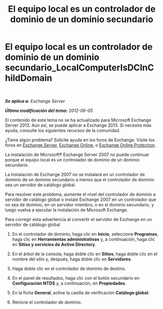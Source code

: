 ﻿---
title: 'El equipo local es un controlador de dominio de un dominio secundario'
TOCTitle: El equipo local es un controlador de dominio de un dominio secundario_LocalComputerIsDCInChildDomain
ms:assetid: 7db1dcc0-d953-41b8-b081-2a47a70950c4
ms:mtpsurl: https://technet.microsoft.com/es-es/library/ms.exch.setupreadiness.localcomputerisdcinchilddomain(v=EXCHG.150)
ms:contentKeyID: 48268334
ms.date: 05/22/2018
mtps_version: v=EXCHG.150
ms.translationtype: MT
---

# El equipo local es un controlador de dominio de un dominio secundario\_LocalComputerIsDCInChildDomain

 

_**Se aplica a:** Exchange Server_

_**Última modificación del tema:** 2012-06-05_

El contenido de este tema no se ha actualizado para Microsoft Exchange Server 2013. Aun así, se puede aplicar a Exchange 2013. Si necesita más ayuda, consulte los siguientes recursos de la comunidad.

¿Tiene algún problema? Solicite ayuda en los foros de Exchange. Visite los foros en [Exchange Server](https://go.microsoft.com/fwlink/p/?linkid=60612), [Exchange Online](https://go.microsoft.com/fwlink/p/?linkid=267542), o [Exchange Online Protection](https://go.microsoft.com/fwlink/p/?linkid=285351).

La instalación de Microsoft® Exchange Server 2007 no puede continuar porque el equipo local es un controlador de dominio de un dominio secundario.

La instalación de Exchange 2007 no se instalará en un controlador de dominio de un dominio secundario a menos que el controlador de dominio sea un servidor de catálogo global.

Para resolver este problema, aumente el nivel del controlador de dominio a servidor de catálogo global o instale Exchange 2007 en un controlador que no sea de dominio, en un servidor miembro, o en el dominio secundario, y luego vuelva a ejecutar la instalación de Microsoft Exchange.

Para corregir esta advertencia al convertir el servidor de Exchange en un servidor de catálogo global

1.  En el controlador de dominio, haga clic en **Inicio**, seleccione **Programas**, haga clic en **Herramientas administrativas** y, a continuación, haga clic en **Sitios y servicios de Active Directory**.

2.  En el árbol de la consola, haga doble clic en **Sitios**, haga doble clic en el nombre del sitio y, después, haga doble clic en **Servidores**.

3.  Haga doble clic en el controlador de dominio de destino.

4.  En el panel de resultados, haga clic con el botón secundario en **Configuración NTDS** y, a continuación, en **Propiedades**.

5.  En la ficha **General**, active la casilla de verificación **Catálogo global**.

6.  Reinicie el controlador de dominio.

